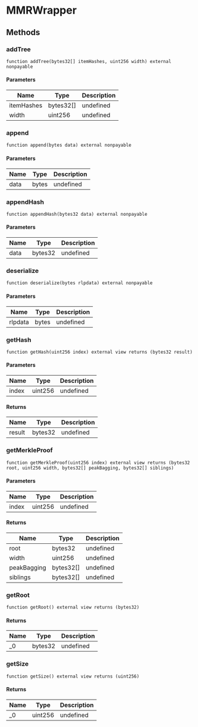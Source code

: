 # MMRWrapper









## Methods

### addTree

```solidity
function addTree(bytes32[] itemHashes, uint256 width) external nonpayable
```





#### Parameters

| Name | Type | Description |
|---|---|---|
| itemHashes | bytes32[] | undefined |
| width | uint256 | undefined |

### append

```solidity
function append(bytes data) external nonpayable
```





#### Parameters

| Name | Type | Description |
|---|---|---|
| data | bytes | undefined |

### appendHash

```solidity
function appendHash(bytes32 data) external nonpayable
```





#### Parameters

| Name | Type | Description |
|---|---|---|
| data | bytes32 | undefined |

### deserialize

```solidity
function deserialize(bytes rlpdata) external nonpayable
```





#### Parameters

| Name | Type | Description |
|---|---|---|
| rlpdata | bytes | undefined |

### getHash

```solidity
function getHash(uint256 index) external view returns (bytes32 result)
```





#### Parameters

| Name | Type | Description |
|---|---|---|
| index | uint256 | undefined |

#### Returns

| Name | Type | Description |
|---|---|---|
| result | bytes32 | undefined |

### getMerkleProof

```solidity
function getMerkleProof(uint256 index) external view returns (bytes32 root, uint256 width, bytes32[] peakBagging, bytes32[] siblings)
```





#### Parameters

| Name | Type | Description |
|---|---|---|
| index | uint256 | undefined |

#### Returns

| Name | Type | Description |
|---|---|---|
| root | bytes32 | undefined |
| width | uint256 | undefined |
| peakBagging | bytes32[] | undefined |
| siblings | bytes32[] | undefined |

### getRoot

```solidity
function getRoot() external view returns (bytes32)
```






#### Returns

| Name | Type | Description |
|---|---|---|
| _0 | bytes32 | undefined |

### getSize

```solidity
function getSize() external view returns (uint256)
```






#### Returns

| Name | Type | Description |
|---|---|---|
| _0 | uint256 | undefined |




